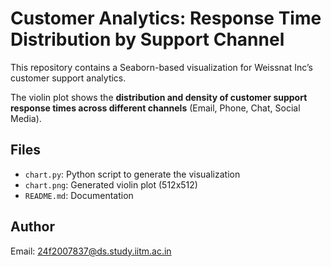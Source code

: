 # Customer Analytics: Response Time Distribution by Support Channel

This repository contains a Seaborn-based visualization for Weissnat Inc’s customer support analytics.

The violin plot shows the **distribution and density of customer support response times across different channels** (Email, Phone, Chat, Social Media).

## Files
- `chart.py`: Python script to generate the visualization
- `chart.png`: Generated violin plot (512x512)
- `README.md`: Documentation

## Author
Email: 24f2007837@ds.study.iitm.ac.in
